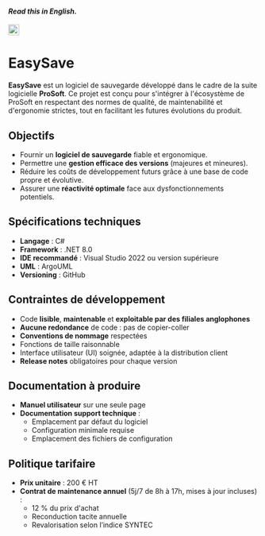 #### _Read this in English._
<kbd>[<img title="English" alt="English" src="https://flagcdn.com/w40/gb.png" width="22">](translations/README.en.md)</kbd>

# EasySave

**EasySave** est un logiciel de sauvegarde développé dans le cadre de la suite logicielle **ProSoft**. Ce projet est conçu pour s'intégrer à l'écosystème de ProSoft en respectant des normes de qualité, de maintenabilité et d'ergonomie strictes, tout en facilitant les futures évolutions du produit.

## Objectifs

- Fournir un **logiciel de sauvegarde** fiable et ergonomique.
- Permettre une **gestion efficace des versions** (majeures et mineures).
- Réduire les coûts de développement futurs grâce à une base de code propre et évolutive.
- Assurer une **réactivité optimale** face aux dysfonctionnements potentiels.

## Spécifications techniques

- **Langage** : C#
- **Framework** : .NET 8.0
- **IDE recommandé** : Visual Studio 2022 ou version supérieure
- **UML** : ArgoUML 
- **Versioning** : GitHub

## Contraintes de développement

- Code **lisible**, **maintenable** et **exploitable par des filiales anglophones**
- **Aucune redondance** de code : pas de copier-coller
- **Conventions de nommage** respectées
- Fonctions de taille raisonnable
- Interface utilisateur (UI) soignée, adaptée à la distribution client
- **Release notes** obligatoires pour chaque version

## Documentation à produire

- **Manuel utilisateur** sur une seule page
- **Documentation support technique** :
  - Emplacement par défaut du logiciel
  - Configuration minimale requise
  - Emplacement des fichiers de configuration

## Politique tarifaire

- **Prix unitaire** : 200 € HT
- **Contrat de maintenance annuel** (5j/7 de 8h à 17h, mises à jour incluses) :
  - 12 % du prix d'achat
  - Reconduction tacite annuelle
  - Revalorisation selon l’indice SYNTEC
